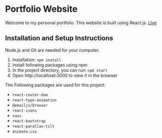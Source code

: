# Portfolio Website
Welcome to my personal portfolio. This website is built using React.js. 
[Live](cheng-qian.vercel.app)

## Installation and Setup Instructions
Node.js and Git are needed for your computer.

1. Installation: `npm install`
2. Install following packages using npm
3. In the project directory, you can run: `npm start`
4. Open http://localhost:3000 to view it in the browser

The Following packages are used for this project:
- `react-router-dom`
- `react-type-animation`
- `@emailjs/browser`
- `react-icons`
- `sass`
- `react-bootstrap`
- `react-parallax-tilt`
- `animate.css`